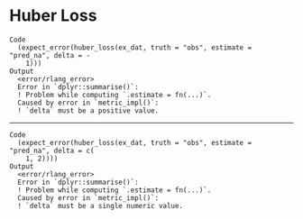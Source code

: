 # Huber Loss

    Code
      (expect_error(huber_loss(ex_dat, truth = "obs", estimate = "pred_na", delta = -
        1)))
    Output
      <error/rlang_error>
      Error in `dplyr::summarise()`:
      ! Problem while computing `.estimate = fn(...)`.
      Caused by error in `metric_impl()`:
      ! `delta` must be a positive value.

---

    Code
      (expect_error(huber_loss(ex_dat, truth = "obs", estimate = "pred_na", delta = c(
        1, 2))))
    Output
      <error/rlang_error>
      Error in `dplyr::summarise()`:
      ! Problem while computing `.estimate = fn(...)`.
      Caused by error in `metric_impl()`:
      ! `delta` must be a single numeric value.

